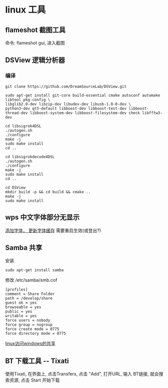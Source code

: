 # linux 工具

## flameshot 截图工具

命令: flameshot gui, 进入截图

## DSView 逻辑分析器

### 编译

	git clone https://github.com/DreamSourceLab/DSView.git

	sudo apt-get install git-core build-essential cmake autoconf automake libtool pkg-config \
	libglib2.0-dev libzip-dev libudev-dev libusb-1.0-0-dev \
	python3-dev qt5-default libboost-dev libboost-test-dev libboost-thread-dev libboost-system-dev libboost-filesystem-dev check libfftw3-dev

	cd libsigrok4DSL
	./autogen.sh
	./configure
	make -j
	sudo make install
	cd ..

	cd libsigrokdecode4DSL
	./autogen.sh
	./configure
	make -j
	sudo make install
	cd ..

	cd DSView
	mkdir build -p && cd build && cmake ..
	make -j
	sudo make install


## wps 中文字体部分无显示

[添加字体， 更新字体缓存](https://mxy493.xyz/2019040840601/) 需要重启生效(或登出?)

## Samba 共享

安装

    sudo apt-get install samba

修改 /etc/samba/smb.cof

    [profiles]
    comment = Share Folder
    path = /develop/share
    guest ok = yes
    browseable = yes
    public = yes
    writable = yes
    force users = nobody
    force group = nogroup
    force create mode = 0775
    force directory mode = 0775

[linux访问windows的共享](https://segmentfault.com/a/1190000039363538)

## BT 下载工具 -- Tixati

使用Tixati, 在界面上, 点击Transfers, 点击 "Add", 打开URL, 输入 BT链接, 就会搜索资源, 点击 Start 开始下载
